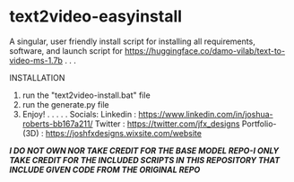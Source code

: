 # text2video-easyinstall
A singular, user friendly install script for installing all requirements, software, and launch script for https://huggingface.co/damo-vilab/text-to-video-ms-1.7b
.
.
.

INSTALLATION
1. run the "text2video-install.bat" file
2. run the generate.py file
3. Enjoy!
.
.
.
.
.
Socials:
Linkedin : https://www.linkedin.com/in/joshua-roberts-bb167a211/
Twitter : https://twitter.com/jfx_designs
Portfolio-(3D) : https://joshfxdesigns.wixsite.com/website

***I DO NOT OWN NOR TAKE CREDIT FOR THE BASE MODEL REPO-I ONLY TAKE CREDIT FOR THE INCLUDED SCRIPTS IN THIS REPOSITORY THAT INCLUDE GIVEN CODE FROM THE ORIGINAL REPO***
